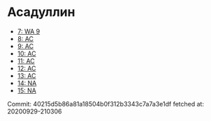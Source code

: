 # Асадуллин
- [7: WA 9](7.md)
- [8: AC](8.md)
- [9: AC](9.md)
- [10: AC](10.md)
- [11: AC](11.md)
- [12: AC](12.md)
- [13: AC](13.md)
- [14: NA](14.md)
- [15: NA](15.md)

Commit: 40215d5b86a81a18504b0f312b3343c7a7a3e1df
 fetched at: 20200929-210306
